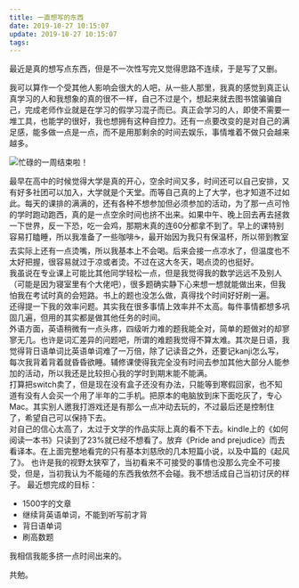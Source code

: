```yaml
---
title: 一直想写的东西
date: 2019-10-27 10:15:07
update: 2019-10-27 10:15:07
tags:
---
```

最近是真的想写点东西，但是不一次性写完又觉得思路不连续，于是写了又删。

<!-- more -->

我可以算作一个受其他人影响会很大的人吧，从一些人那里，我真的感觉到真正认真学习的人和我想象的真的很不一样，自己不过是个，想起来就去图书馆骗骗自己，完成老师作业就是在学习的假学习混子而已。真正会学习的人，即使不需要一堆工具，也能学的很好，我也想拥有这种自控力。还有一点要改变的是对自己的满足感，能多做一点是一点，而不是用那剩余的时间去娱乐，事情堆着不做只会越来越多。  

![忙碌的一周结束啦！](https://sheey-blog-resources.oss-cn-hangzhou.aliyuncs.com/images/screenshot.png)

最早在高中的时候觉得大学是真的开心，空余时间又多，时间还可以自己安排，又有好多社团可以加入，大学就是个天堂。而等自己真的上了大学，也才知道不过如此。每天的课排的满满的，还有各种不想参加但必须参加的活动，为了那一点可怜的学时跑动跑西，真的是一点空余时间也挤不出来。如果中午、晚上回去再去拯救一下世界，反一下恐，吃一会鸡，那期末真的连60分都拿不到了。早上的课特别容易打瞌睡，所以我准备了一些咖啡☕，最开始因为我只有保温杯，所以带到教室去实际上还有一点烫嘴，所以我基本上不会喝。后来会接一点凉水了，但温度也不太好把握，很容易就过于凉或者烫。不过在这大冬天，喝点烫的也挺好。  
我虽说在专业课上可能比其他同学轻松一点，但是我觉得我的数学远远不及别人（可能是因为寝室里有个大佬吧），很多题确实静下心来想一想就能做出来，但我怕我在考试时真的会短路。书上的题也没怎么做，真得找个时间好好刷一遍。  
还得提一下我的效率问题。其实我在很多事情上效率并不太高。每件事情都想多巩固几遍，但用的其实都是做其他任务的时间。  
外语方面，英语稍微有一点头疼，四级听力难的题我能全对，简单的题做对的却寥寥无几。也许是词汇差异的问题吧，所谓的难题我觉得不算太难。其次是日语，我觉得背日语单词比英语单词难了一万倍，除了记读音之外，还要记kanji怎么写，每次我背着背着就昏昏欲睡。辅修课使得我完全没有时间去参加其他大部分人能参加的活动，所以我还是比较担心我的学时到期末能不能满。  
打算把switch卖了，但是现在没有盒子还没有办法，只能等到寒假回家，也不知道有没有人会买一个用了半年的二手机。把原本的电脑放到床下面吃灰了，专心Mac。其实别人邀我打游戏还是有那么一点冲动去玩的，不过最后还是控制住了，希望自己可以保持下去。  
对自己的信心太高了，太过于文学的作品实际上真的看不下去。kindle上的《如何阅读一本书》只读到了23%就已经不想看了。放弃《Pride and prejudice》而去看译本。在上面完整地看完的只有基本刘慈欣的几本短篇小说，以及中篇的《起风了》。 
也许是我的视野太狭窄了，当初看来不可接受的事情也没那么完全不可接受，但是，当初我认为不能碰的东西我依然不会碰。我不想活成自己当初讨厌的样子。
最近想完成的目标：  
- 1500字的文章
- 继续背英语单词，不能到听写前才背
- 背日语单词
- 刷高数题

我相信我能多挤一点时间出来的。

共勉。